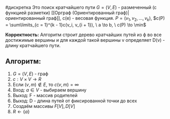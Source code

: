 #дискретка 
Это поиск кратчайшего пути
$G = (V, E)$ - размеченный (с функцией разметки) [[Орграф (Ориентированный граф)|ориентированный граф]], c(e) - весовая функция.
$P = (v_1, v_2, \dots, v_k)$, $c(P) = \sum\limits_{c = 1}^{k - 1}c(v_i, v_{i + 1}), \ a \to b, \ c(P) \to \min$

**Корректность:** Алгоритм строит дерево кратчайших путей из ф во все достижимые вершины и для каждой такой вершины v определяет D(v) - длину кратчайшего пути.

## Алгоритм:
1. $G = (V, E)$ - граф
2. $c: V \times V \to R$
3. Если $(v, m) \notin E$, то $c(v, m) = \infty$
4. Вход: $a \in V$ - выбираем вершину
5. Выход: F - массив родителей
6. Выход: D - длина путей от фиксированной точки до всех
7. Создаём массивы $F[V], D[V]$ 
8. $R \leftarrow \{ a\}$